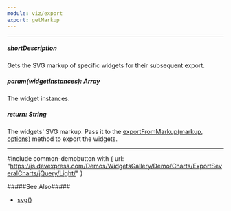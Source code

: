 ```yaml
---
module: viz/export
export: getMarkup
---
```

---
##### shortDescription
Gets the SVG markup of specific widgets for their subsequent export.

##### param(widgetInstances): Array<DOMComponent>
The widget instances.

##### return: String
The widgets' SVG markup. Pass it to the [exportFromMarkup(markup, options)](/api-reference/50%20Common/utils/viz/3%20Methods/exportFromMarkup(markup_options).md '/Documentation/ApiReference/Common/utils/viz/Methods/#exportFromMarkupmarkup_options') method to export the widgets.

---
#include common-demobutton with {
    url: "https://js.devexpress.com/Demos/WidgetsGallery/Demo/Charts/ExportSeveralCharts/jQuery/Light/"
}

#####See Also#####
- [svg()](/api-reference/20%20Data%20Visualization%20Widgets/BaseWidget/3%20Methods/svg().md '/Documentation/ApiReference/Data_Visualization_Widgets/dxChart/Methods/#svg')